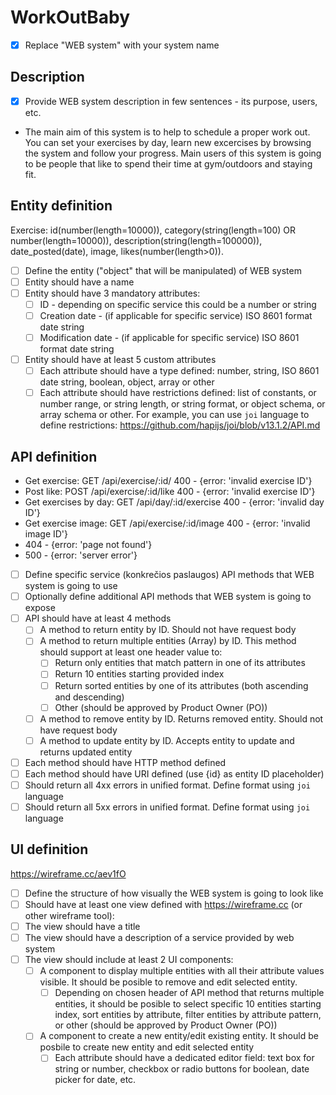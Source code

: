 # WorkOutBaby
- [X] Replace "WEB system" with your system name

## Description
- [X] Provide WEB system description in few sentences - its purpose, users, etc.
- The main aim of this system is to help to schedule a proper work out. You can set your exercises by day, learn new excercises by browsing the system and follow your progress. Main users of this system is going to be people that like to spend their time at gym/outdoors and staying fit. 
## Entity definition

   Exercise: id(number(length=10000)), category(string(length=100) OR number(length=10000)), description(string(length=100000)), date_posted(date), image, likes(number(length>0)).
- [ ] Define the entity ("object" that will be manipulated) of WEB system
- [ ] Entity should have a name
- [ ] Entity should have 3 mandatory attributes:
    - [ ] ID - depending on specific service this could be a number or string
    - [ ] Creation date - (if applicable for specific service) ISO 8601 format date string
    - [ ] Modification date - (if applicable for specific service) ISO 8601 format date string
- [ ] Entity should have at least 5 custom attributes
    - [ ] Each attribute should have a type defined: number, string, ISO 8601 date string, boolean, object, array or other
    - [ ] Each attribute should have restrictions defined: list of constants, or number range, or string length, or string format, or object schema, or array schema or other. For example, you can use `joi` language to define restrictions: https://github.com/hapijs/joi/blob/v13.1.2/API.md

## API definition
   - Get exercise: GET /api/exercise/:id/
      400 - {error: 'invalid exercise ID'}
   - Post like: POST /api/exercise/:id/like
      400 - {error: 'invalid exercise ID'}
   - Get exercises by day: GET /api/day/:id/exercise
      400 - {error: 'invalid day ID'}
   - Get exercise image: GET /api/exercise/:id/image
      400 - {error: 'invalid image ID'}
   - 404 - {error: 'page not found'}
   - 500 - {error: 'server error'}




- [ ] Define specific service (konkrečios paslaugos) API methods that WEB system is going to use
- [ ] Optionally define additional API methods that WEB system is going to expose
- [ ] API should have at least 4 methods
    - [ ] A method to return entity by ID. Should not have request body
    - [ ] A method to return multiple entities (Array) by ID. This method should support at least one header value to:
        - [ ] Return only entities that match pattern in one of its attributes
        - [ ] Return 10 entities starting provided index
        - [ ] Return sorted entities by one of its attributes (both ascending and descending)
        - [ ] Other (should be approved by Product Owner (PO))
    - [ ] A method to remove entity by ID. Returns removed entity. Should not have request body
    - [ ] A method to update entity by ID. Accepts entity to update and returns updated entity
- [ ] Each method should have HTTP method defined
- [ ] Each method should have URI defined (use {id} as entity ID placeholder)
- [ ] Should return all 4xx errors in unified format. Define format using `joi` language
- [ ] Should return all 5xx errors in unified format. Define format using `joi` language

## UI definition

   https://wireframe.cc/aev1fO
- [ ] Define the structure of how visually the WEB system is going to look like
- [ ] Should have at least one view defined with https://wireframe.cc (or other wireframe tool):
- [ ] The view should have a title
- [ ] The view should have a description of a service provided by web system
- [ ] The view should include at least 2 UI components:
    - [ ] A component to display multiple entities with all their attribute values visible. It should be posible to remove and edit selected entity.
        - [ ] Depending on chosen header of API method that returns multiple entities, it should be posible to select specific 10 entities starting index, sort entities by attribute, filter entities by attribute pattern, or other (should be approved by Product Owner (PO))
    - [ ] A component to create a new entity/edit existing entity. It should be posbile to create new entity and edit selected entity
        - [ ] Each attribute should have a dedicated editor field: text box for string or number, checkbox or radio buttons for boolean, date picker for date, etc.
